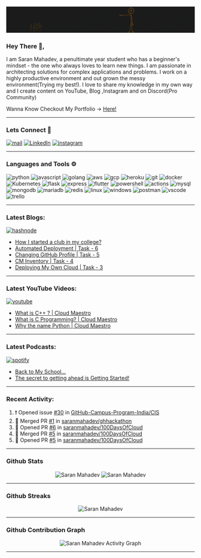 ![banner](./assets/banner.gif)


### Hey There 👋,
I am Saran Mahadev, a penultimate year student who has a beginner's mindset - the one who always loves to learn new things. I am passionate in architecting solutions for complex applications and problems. I work on a highly productive environment and out grown the messy environment(Trying my best!). I love to share my knowledge in my own way and I create content on YouTube, Blog ,Instagram and on Discord(Pro Community)

Wanna Know Checkout My Portfolio -> [Here!](https://www.saranmahadev.tech)

---
### Lets Connect 🤝

[![mail](https://img.shields.io/badge/Gmail-323330?style=for-the-badge&logo=gmail&logoColor=fd9000)](mailto:sarandevnet@gmail.com) [![LinkedIn](https://img.shields.io/badge/linkedin-323330.svg?style=for-the-badge&logo=linkedin&logoColor=fd9000)](https://www.linkedin.com/in/saranmahadev) [![instagram](https://img.shields.io/badge/Instagram-323330?style=for-the-badge&logo=instagram&logoColor=fd9000)](https://www.instagram.com/cloud.maestro/) 

---

### Languages and Tools ⚙️

![python](https://img.shields.io/badge/Python-323330?style=for-the-badge&logo=python&logoColor=FD9000) ![javascript](	https://img.shields.io/badge/JavaScript-323330?style=for-the-badge&logo=javascript&logoColor=FD9000) ![golang](https://img.shields.io/badge/Go-323330?style=for-the-badge&logo=go&logoColor=FD9000) ![aws](https://img.shields.io/badge/Amazon_AWS-323330?style=for-the-badge&logo=amazonaws&logoColor=FD9000) ![gcp](https://img.shields.io/badge/Google_Cloud-323330?style=for-the-badge&logo=google-cloud&logoColor=FD9000) ![heroku](https://img.shields.io/badge/Heroku-323330?style=for-the-badge&logo=heroku&logoColor=FD9000) ![git](https://img.shields.io/badge/Git-323330?style=for-the-badge&logo=git&logoColor=fd9000) ![docker](https://img.shields.io/badge/Docker-323330?style=for-the-badge&logo=docker&logoColor=fd9000) ![Kubernetes](https://img.shields.io/badge/kubernetes-323330.svg?&style=for-the-badge&logo=kubernetes&logoColor=fd9000) ![flask](https://img.shields.io/badge/Flask-323330?style=for-the-badge&logo=flask&logoColor=fd9000) ![express](https://img.shields.io/badge/Express.js-323330?style=for-the-badge&logo=express&logoColor=fd9000) ![flutter](https://img.shields.io/badge/Flutter-323330?style=for-the-badge&logo=flutter&logoColor=fd9000) ![powershell](https://img.shields.io/badge/PowerShell-323330?style=for-the-badge&logo=PowerShell&logoColor=fd9000) ![actions](https://img.shields.io/badge/GitHub_Actions-323330?style=for-the-badge&logo=github-actions&logoColor=fd9000) ![mysql](https://img.shields.io/badge/MySQL-323330?style=for-the-badge&logo=mysql&logoColor=fd9000) ![mongodb](https://img.shields.io/badge/MongoDB-323330?style=for-the-badge&logo=mongodb&logoColor=fd9000) ![mariadb](https://img.shields.io/badge/MariaDB-323330?style=for-the-badge&logo=mariadb&logoColor=fd9000) ![redis](https://img.shields.io/badge/redis-323330.svg?&style=for-the-badge&logo=redis&logoColor=fd9000) ![linux](https://img.shields.io/badge/Linux-323330?style=for-the-badge&logo=linux&logoColor=fd9000) ![windows](https://img.shields.io/badge/Windows-323330?style=for-the-badge&logo=windows&logoColor=fd9000) ![postman](https://img.shields.io/badge/Postman-323330?style=for-the-badge&logo=Postman&logoColor=fd9000) ![vscode](https://img.shields.io/badge/Visual_Studio_Code-323330?style=for-the-badge&logo=visual%20studio%20code&logoColor=fd9000)  ![trello](https://img.shields.io/badge/Trello-323330?style=for-the-badge&logo=trello&logoColor=fd9000)  

---

### Latest Blogs: 
[![hashnode](https://img.shields.io/badge/Hashnode-323330?style=for-the-badge&logo=hashnode&logoColor=fd9000)](https://blog.saranmahadev.tech)

<!-- BLOG-POST:START -->
- [How I started a club in my college?](https://blog.saranmahadev.tech/how-i-started-a-club-in-my-college)
- [Automated Deployment | Task - 6](https://blog.saranmahadev.tech/automated-deployment-or-task-6)
- [Changing GitHub Profile | Task - 5](https://blog.saranmahadev.tech/changing-github-profile)
- [CM Inventory | Task - 4](https://blog.saranmahadev.tech/cm-inventory)
- [Deploying My Own Cloud | Task - 3](https://blog.saranmahadev.tech/deploying-my-own-cloud)
<!-- BLOG-POST:END -->

---

### Latest YouTube Videos:
[![youtube](https://img.shields.io/badge/YouTube-323330?style=for-the-badge&logo=youtube&logoColor=fd9000)](https://www.youtube.com/channel/UCsuU50gRmzLPMBlP1vJhJbg)

<!-- YOUTUBE:START -->
- [What is C++ ? | Cloud Maestro](https://www.youtube.com/watch?v=h5gnuXgqBE0)
- [What is C Programming? | Cloud Maestro](https://www.youtube.com/watch?v=p3wsbdgFBFg)
- [Why the name Python | Cloud Maestro](https://www.youtube.com/watch?v=m-JdmFT3nbk)
<!-- YOUTUBE:END -->

---

### Latest Podcasts: 
[![spotify](https://img.shields.io/badge/Spotify-323330?&style=for-the-badge&logo=spotify&logoColor=fd9000)](https://open.spotify.com/show/1UUuod74srYAxqrbcXqQCK?si=6UB_2ZOpSzWNRhRUSbPLdg&dl_branch=1)

<!-- PODCAST:START -->
- [Back to My School...](https://anchor.fm/saranmahadev/episodes/Back-to-My-School-e1ah0t9)
- [The secret to getting ahead is Getting Started!](https://anchor.fm/saranmahadev/episodes/The-secret-to-getting-ahead-is-Getting-Started-e1afgrn)
<!-- PODCAST:END -->

---

### Recent Activity:

<!--START_SECTION:activity-->
1. ❗️ Opened issue [#30](https://github.com/GitHub-Campus-Program-India/CIS/issues/30) in [GitHub-Campus-Program-India/CIS](https://github.com/GitHub-Campus-Program-India/CIS)
2. 🎉 Merged PR [#1](https://github.com/saranmahadev/ghhackathon/pull/1) in [saranmahadev/ghhackathon](https://github.com/saranmahadev/ghhackathon)
3. 💪 Opened PR [#6](https://github.com/saranmahadev/100DaysOfCloud/pull/6) in [saranmahadev/100DaysOfCloud](https://github.com/saranmahadev/100DaysOfCloud)
4. 🎉 Merged PR [#5](https://github.com/saranmahadev/100DaysOfCloud/pull/5) in [saranmahadev/100DaysOfCloud](https://github.com/saranmahadev/100DaysOfCloud)
5. 💪 Opened PR [#5](https://github.com/saranmahadev/100DaysOfCloud/pull/5) in [saranmahadev/100DaysOfCloud](https://github.com/saranmahadev/100DaysOfCloud)
<!--END_SECTION:activity-->

---
	
### Github Stats
<p align="center"><img height="180em" src="https://github-readme-stats.vercel.app/api?username=saranmahadev&hide_border=true&count_private=true&show_icons=true&theme=vision-friendly-dark" alt="Saran Mahadev" align = "center"/>
<img height="180em" src="https://github-readme-stats.vercel.app/api/top-langs?username=saranmahadev&show_icons=true&locale=en&layout=compact&hide_border=true&theme=vision-friendly-dark" alt="Saran Mahadev" align = "center"/></p>

---

### Github Streaks
<p align="center"><img src="https://github-readme-streak-stats.herokuapp.com/?user=saranmahadev&theme=vision-friendly-dark&hide_border=true" alt="Saran Mahadev" /></p>

---

### Github Contribution Graph
<p align="center"<a href="#"><img alt="Saran Mahadev Activity Graph" src="https://activity-graph.herokuapp.com/graph?username=saranmahadev&bg_color=000&color=fd9000&line=fd9000&point=FFFFFF&hide_border=true" /></a></p>

---
